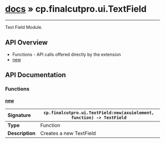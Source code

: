 # [docs](index.md) » cp.finalcutpro.ui.TextField
---

Text Field Module.

## API Overview
* Functions - API calls offered directly by the extension
 * [new](#new)

## API Documentation

### Functions

#### [new](#new)
| <span style="float: left;">**Signature**</span> | <span style="float: left;">`cp.finalcutpro.ui.TextField:new(axuielement, function) -> TextField` </span>                                                          |
| -----------------------------------------------------|---------------------------------------------------------------------------------------------------------|
| **Type**                                             | Function                                                                                         |
| **Description**                                      | Creates a new TextField                                                                                         |

